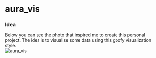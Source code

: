 # aura_vis
### Idea
Below you can see the photo that inspired me to create this personal project. The idea is to visualise some data using this goofy visualization style.  
![aura_vis](https://user-images.githubusercontent.com/64830548/226187401-a2b529eb-9c5d-4d35-9e8b-246e8b0b13e2.png)
